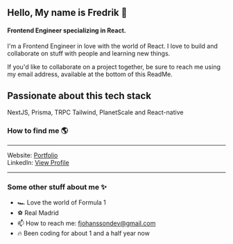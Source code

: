 ## Hello, My name is Fredrik 👋
#### Frontend Engineer specializing in React.

I'm a Frontend Engineer in love with the world of React. I love to build and collaborate on stuff with people and learning new things.

If you'd like to collaborate on a project together, be sure to reach me using my email address, available at the bottom of this ReadMe.

## Passionate about this tech stack

NextJS, Prisma, TRPC Tailwind, PlanetScale and React-native

### How to find me 🌎

---

Website: [Portfolio](https://www.fjohansson.dev)<br>
LinkedIn: [View Profile](https://www.linkedin.com/in/fredrik-johansson-50494a127/)

---

### Some other stuff about me ✨

- 🏎️  Love the world of Formula 1
- ⚽  Real Madrid
- 📫  How to reach me: fjohanssondev@gmail.com
- 🔥  Been coding for about 1 and a half year now
